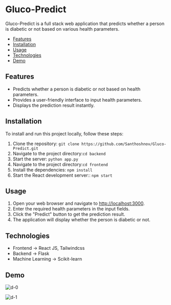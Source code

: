 # Gluco-Predict

Gluco-Predict is a full stack web application that predicts whether a person is diabetic or not based on various health parameters.

- [Features](#features)
- [Installation](#installation)
- [Usage](#usage)
- [Technologies](#technologies)
- [Demo](#demo)

## Features

- Predicts whether a person is diabetic or not based on health parameters.
- Provides a user-friendly interface to input health parameters.
- Displays the prediction result instantly.


## Installation

To install and run this project locally, follow these steps:

1. Clone the repository: `git clone https://github.com/Santhoshnov/Gluco-Predict.git`
2. Navigate to the project directory:`cd backend`
3. Start the server: `python app.py`
4. Navigate to the project directory:`cd frontend`
5. Install the dependencies: `npm install`
6. Start the React development server:: `npm start`

## Usage

1. Open your web browser and navigate to [http://localhost:3000](http://localhost:3000).
2. Enter the required health parameters in the input fields.
3. Click the "Predict" button to get the prediction result.
4. The application will display whether the person is diabetic or not.

## Technologies

- Frontend -> React JS, Tailwindcss
- Backend -> Flask
- Machine Learning -> Scikit-learn

## Demo

![d-0](https://github.com/Santhoshnov/Gluco-Predict/assets/108118100/21b9455f-9b50-495f-a864-fd04d817eab8)

![d-1](https://github.com/Santhoshnov/Gluco-Predict/assets/108118100/140ad657-2c9b-411f-a1cc-29ad2306c76b)






